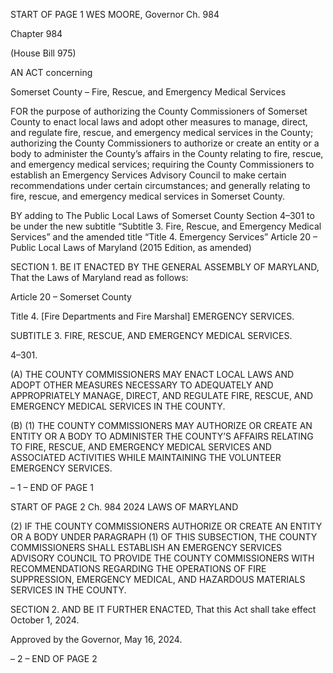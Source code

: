 START OF PAGE 1
WES MOORE, Governor Ch. 984

Chapter 984

(House Bill 975)

AN ACT concerning

Somerset County – Fire, Rescue, and Emergency Medical Services

FOR the purpose of authorizing the County Commissioners of Somerset County to enact
local laws and adopt other measures to manage, direct, and regulate fire, rescue, and
emergency medical services in the County; authorizing the County Commissioners
to authorize or create an entity or a body to administer the County’s affairs in the
County relating to fire, rescue, and emergency medical services; requiring the
County Commissioners to establish an Emergency Services Advisory Council to
make certain recommendations under certain circumstances; and generally relating
to fire, rescue, and emergency medical services in Somerset County.

BY adding to
The Public Local Laws of Somerset County
Section 4–301 to be under the new subtitle “Subtitle 3. Fire, Rescue, and Emergency
Medical Services” and the amended title “Title 4. Emergency Services”
Article 20 – Public Local Laws of Maryland
(2015 Edition, as amended)

SECTION 1. BE IT ENACTED BY THE GENERAL ASSEMBLY OF MARYLAND,
That the Laws of Maryland read as follows:

Article 20 – Somerset County

Title 4. [Fire Departments and Fire Marshal] EMERGENCY SERVICES.

SUBTITLE 3. FIRE, RESCUE, AND EMERGENCY MEDICAL SERVICES.

4–301.

(A) THE COUNTY COMMISSIONERS MAY ENACT LOCAL LAWS AND ADOPT
OTHER MEASURES NECESSARY TO ADEQUATELY AND APPROPRIATELY MANAGE,
DIRECT, AND REGULATE FIRE, RESCUE, AND EMERGENCY MEDICAL SERVICES IN
THE COUNTY.

(B) (1) THE COUNTY COMMISSIONERS MAY AUTHORIZE OR CREATE AN
ENTITY OR A BODY TO ADMINISTER THE COUNTY’S AFFAIRS RELATING TO FIRE,
RESCUE, AND EMERGENCY MEDICAL SERVICES AND ASSOCIATED ACTIVITIES WHILE
MAINTAINING THE VOLUNTEER EMERGENCY SERVICES.

– 1 –
END OF PAGE 1

START OF PAGE 2
Ch. 984 2024 LAWS OF MARYLAND

(2) IF THE COUNTY COMMISSIONERS AUTHORIZE OR CREATE AN
ENTITY OR A BODY UNDER PARAGRAPH (1) OF THIS SUBSECTION, THE COUNTY
COMMISSIONERS SHALL ESTABLISH AN EMERGENCY SERVICES ADVISORY
COUNCIL TO PROVIDE THE COUNTY COMMISSIONERS WITH RECOMMENDATIONS
REGARDING THE OPERATIONS OF FIRE SUPPRESSION, EMERGENCY MEDICAL, AND
HAZARDOUS MATERIALS SERVICES IN THE COUNTY.

SECTION 2. AND BE IT FURTHER ENACTED, That this Act shall take effect
October 1, 2024.

Approved by the Governor, May 16, 2024.

– 2 –
END OF PAGE 2